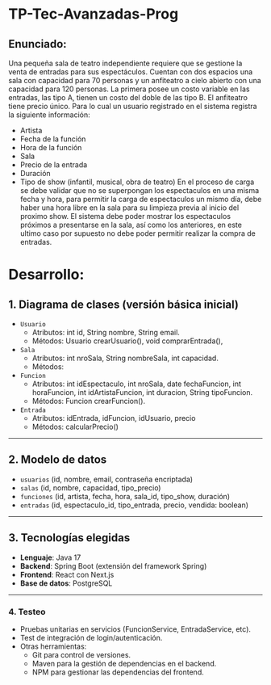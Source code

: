 # TP-Tec-Avanzadas-Prog
## Enunciado:
Una pequeña sala de teatro independiente requiere que se gestione la venta de entradas para sus espectáculos. Cuentan con dos espacios una sala con capacidad para 70 personas y un anfiteatro a cielo abierto con una capacidad para 120 personas. La primera posee un costo variable en las entradas, las tipo A, tienen un costo del doble de las tipo B. El anfiteatro tiene precio único.
Para lo cual un usuario registrado en el sistema registra la siguiente información:
- Artista
- Fecha de la función
- Hora de la función
- Sala
- Precio de la entrada
- Duración
- Tipo de show (infantil, musical, obra de teatro)
En el proceso de carga se debe validar que no se superpongan los espectaculos en una misma fecha y hora, para permitir la carga de espectaculos un mismo día, debe haber una hora libre en la sala para su limpieza previa al inicio del proximo show. El sistema debe poder mostrar los espectaculos próximos a presentarse en la sala, así como los anteriores, en este ultimo caso por supuesto no debe poder permitir realizar la compra de entradas.

# Desarrollo:
## 1. **Diagrama de clases (versión básica inicial)**

- `Usuario`
    - Atributos: int id, String nombre, String email.
    - Métodos: Usuario crearUsuario(), void comprarEntrada(),
- `Sala`
    - Atributos: int nroSala, String nombreSala, int capacidad.
    - Métodos:
- `Funcion`
    - Atributos: int idEspectaculo, int nroSala, date fechaFuncion, int horaFuncion, int idArtistaFuncion, int duracion, String tipoFuncion.
    - Métodos: Funcion crearFuncion().
- `Entrada`
    - Atributos: idEntrada, idFuncion, idUsuario, precio
    - Métodos: calcularPrecio()

---

## 2. **Modelo de datos**

- `usuarios` (id, nombre, email, contraseña encriptada)
- `salas` (id, nombre, capacidad, tipo_precio)
- `funciones` (id, artista, fecha, hora, sala_id, tipo_show, duración)
- `entradas` (id, espectaculo_id, tipo_entrada, precio, vendida: boolean)

---

## 3. **Tecnologías elegidas**

- **Lenguaje**: Java 17
- **Backend**: Spring Boot (extensión del framework Spring)
- **Frontend**: React con Next.js
- **Base de datos**: PostgreSQL

---

### 4. **Testeo**

- Pruebas unitarias en servicios (FuncionService, EntradaService, etc).
- Test de integración de login/autenticación.
- Otras herramientas:
    - Git para control de versiones.
    - Maven para la gestión de dependencias en el backend.
    - NPM para gestionar las dependencias del frontend.
